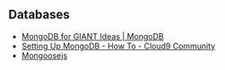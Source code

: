 ## Databases

* [MongoDB for GIANT Ideas | MongoDB](https://www.mongodb.com/)
* [Setting Up MongoDB - How To - Cloud9 Community](https://community.c9.io/t/setting-up-mongodb/1717)
* [Mongoosejs](http://mongoosejs.com/)
